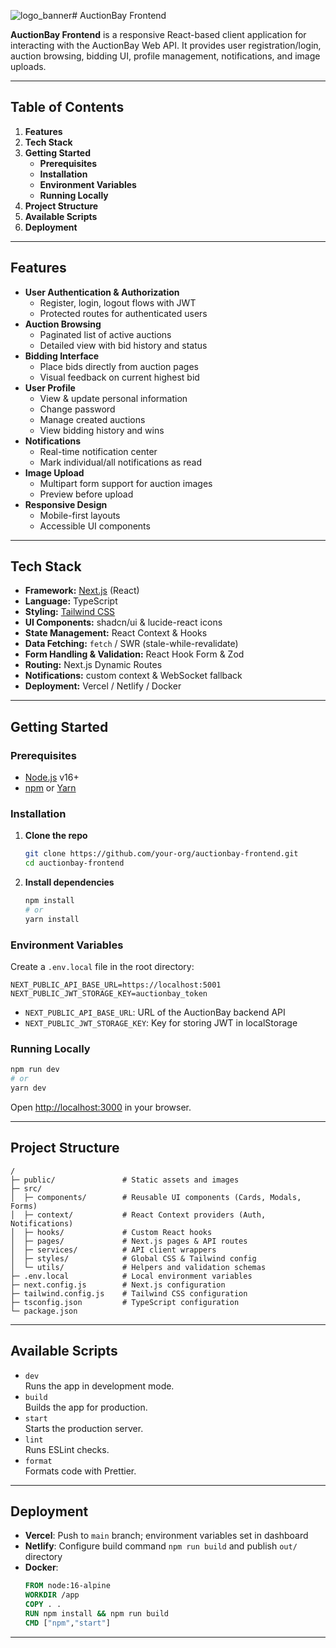 ![logo_banner](https://github.com/user-attachments/assets/cb423cfe-c515-4244-bbe0-ac94a183206c)# AuctionBay Frontend

**AuctionBay Frontend** is a responsive React-based client application for interacting with the AuctionBay Web API. It provides user registration/login, auction browsing, bidding UI, profile management, notifications, and image uploads.

---


## Table of Contents

1. **Features**  
2. **Tech Stack**  
3. **Getting Started**  
   - **Prerequisites**  
   - **Installation**  
   - **Environment Variables**  
   - **Running Locally**  
4. **Project Structure**  
5. **Available Scripts**  
6. **Deployment**  


---

## Features

- **User Authentication & Authorization**  
  - Register, login, logout flows with JWT  
  - Protected routes for authenticated users  
- **Auction Browsing**  
  - Paginated list of active auctions  
  - Detailed view with bid history and status  
- **Bidding Interface**  
  - Place bids directly from auction pages  
  - Visual feedback on current highest bid  
- **User Profile**  
  - View & update personal information  
  - Change password  
  - Manage created auctions  
  - View bidding history and wins  
- **Notifications**  
  - Real-time notification center  
  - Mark individual/all notifications as read  
- **Image Upload**  
  - Multipart form support for auction images  
  - Preview before upload  
- **Responsive Design**  
  - Mobile-first layouts  
  - Accessible UI components  

---

## Tech Stack

- **Framework:** [Next.js](https://nextjs.org/) (React)  
- **Language:** TypeScript  
- **Styling:** [Tailwind CSS](https://tailwindcss.com/)  
- **UI Components:** shadcn/ui & lucide-react icons  
- **State Management:** React Context & Hooks  
- **Data Fetching:** `fetch` / SWR (stale-while-revalidate)  
- **Form Handling & Validation:** React Hook Form & Zod  
- **Routing:** Next.js Dynamic Routes  
- **Notifications:** custom context & WebSocket fallback  
- **Deployment:** Vercel / Netlify / Docker  

---

## Getting Started

### Prerequisites

- [Node.js](https://nodejs.org/) v16+  
- [npm](https://www.npmjs.com/) or [Yarn](https://yarnpkg.com/)  

### Installation

1. **Clone the repo**  
   ```bash
   git clone https://github.com/your-org/auctionbay-frontend.git
   cd auctionbay-frontend
   ```

2. **Install dependencies**  
   ```bash
   npm install
   # or
   yarn install
   ```

### Environment Variables

Create a `.env.local` file in the root directory:

```env
NEXT_PUBLIC_API_BASE_URL=https://localhost:5001
NEXT_PUBLIC_JWT_STORAGE_KEY=auctionbay_token
```

- `NEXT_PUBLIC_API_BASE_URL`: URL of the AuctionBay backend API  
- `NEXT_PUBLIC_JWT_STORAGE_KEY`: Key for storing JWT in localStorage  

### Running Locally

```bash
npm run dev
# or
yarn dev
```

Open [http://localhost:3000](http://localhost:3000) in your browser.

---

## Project Structure

```
/
├─ public/               # Static assets and images
├─ src/
│  ├─ components/        # Reusable UI components (Cards, Modals, Forms)
│  ├─ context/           # React Context providers (Auth, Notifications)
│  ├─ hooks/             # Custom React hooks
│  ├─ pages/             # Next.js pages & API routes
│  ├─ services/          # API client wrappers
│  ├─ styles/            # Global CSS & Tailwind config
│  └─ utils/             # Helpers and validation schemas
├─ .env.local            # Local environment variables
├─ next.config.js        # Next.js configuration
├─ tailwind.config.js    # Tailwind CSS configuration
├─ tsconfig.json         # TypeScript configuration
└─ package.json
```

---

## Available Scripts

- `dev`  
  Runs the app in development mode.  
- `build`  
  Builds the app for production.  
- `start`  
  Starts the production server.  
- `lint`  
  Runs ESLint checks.  
- `format`  
  Formats code with Prettier.

---

## Deployment

- **Vercel**: Push to `main` branch; environment variables set in dashboard  
- **Netlify**: Configure build command `npm run build` and publish `out/` directory  
- **Docker**:  
  ```dockerfile
  FROM node:16-alpine
  WORKDIR /app
  COPY . .
  RUN npm install && npm run build
  CMD ["npm","start"]
  ```
---


